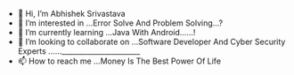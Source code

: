 - 👋 Hi, I’m Abhishek Srivastava
- 👀 I’m interested in ...Error Solve And Problem Solving...?
- 🌱 I’m currently learning ...Java With Android......!
- 💞️ I’m looking to collaborate on ...Software Developer And Cyber Security Experts ......______________________
- 📫 How to reach me ...Money Is The Best Power Of Life

<!---
Aka786sh/Aka786sh is a ✨ special ✨ repository because its `README.md` (this file) appears on your GitHub profile.
You can click the Preview link to take a look at your changes.
--->
